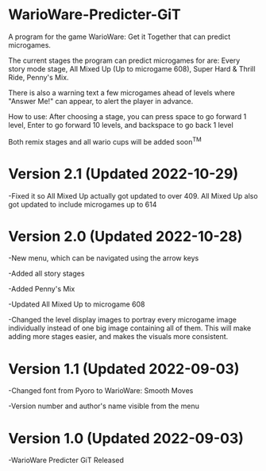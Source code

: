 # WarioWare-Predicter-GiT
A program for the game WarioWare: Get it Together that can predict microgames.

The current stages the program can predict microgames for are: 
Every story mode stage,
All Mixed Up (Up to microgame 608), 
Super Hard & Thrill Ride,
Penny's Mix.

There is also a warning text a few microgames ahead of levels where "Answer Me!" can appear, to alert the player in advance.

How to use: After choosing a stage, you can press space to go forward 1 level, Enter to go forward 10 levels, and backspace to go back 1 level

Both remix stages and all wario cups will be added soon<sup>TM</sup>

# Version 2.1 (Updated 2022-10-29)

-Fixed it so All Mixed Up actually got updated to over 409. All Mixed Up also got updated to include microgames up to 614

# Version 2.0 (Updated 2022-10-28)

-New menu, which can be navigated using the arrow keys

-Added all story stages

-Added Penny's Mix

-Updated All Mixed Up to microgame 608

-Changed the level display images to portray every microgame image individually instead of one big image containing all of them. This will make adding more stages easier, and makes the visuals more consistent.

# Version 1.1 (Updated 2022-09-03)

-Changed font from Pyoro to WarioWare: Smooth Moves

-Version number and author's name visible from the menu

# Version 1.0 (Updated 2022-09-03)

-WarioWare Predicter GiT Released
